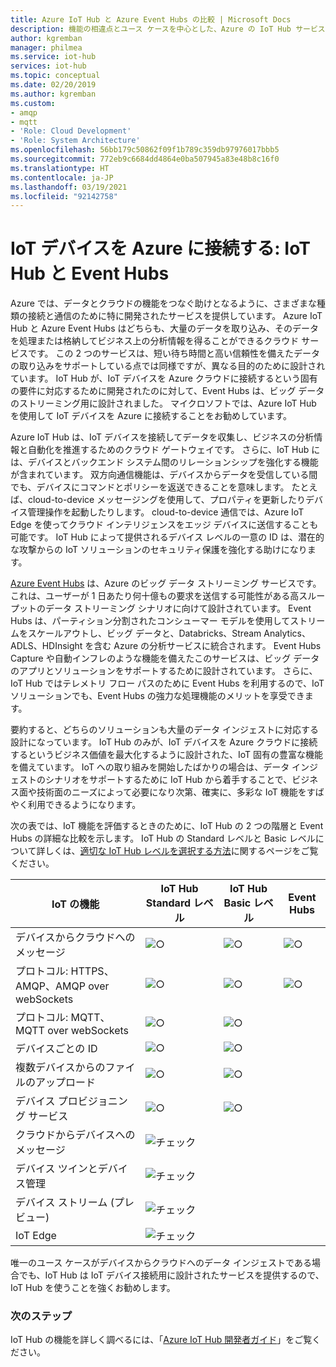 ```yaml
---
title: Azure IoT Hub と Azure Event Hubs の比較 | Microsoft Docs
description: 機能の相違点とユース ケースを中心とした、Azure の IoT Hub サービスと Event Hubs サービスの比較です。 比較には、サポートされているプロトコル、デバイス管理、監視、およびファイルのアップロードが含まれます。
author: kgremban
manager: philmea
ms.service: iot-hub
services: iot-hub
ms.topic: conceptual
ms.date: 02/20/2019
ms.author: kgremban
ms.custom:
- amqp
- mqtt
- 'Role: Cloud Development'
- 'Role: System Architecture'
ms.openlocfilehash: 56bb179c50862f09f1b789c359db97976017bbb5
ms.sourcegitcommit: 772eb9c6684dd4864e0ba507945a83e48b8c16f0
ms.translationtype: HT
ms.contentlocale: ja-JP
ms.lasthandoff: 03/19/2021
ms.locfileid: "92142758"
---
```

# <a name="connecting-iot-devices-to-azure-iot-hub-and-event-hubs"></a>IoT デバイスを Azure に接続する: IoT Hub と Event Hubs

Azure では、データとクラウドの機能をつなぐ助けとなるように、さまざまな種類の接続と通信のために特に開発されたサービスを提供しています。 Azure IoT Hub と Azure Event Hubs はどちらも、大量のデータを取り込み、そのデータを処理または格納してビジネス上の分析情報を得ることができるクラウド サービスです。 この 2 つのサービスは、短い待ち時間と高い信頼性を備えたデータの取り込みをサポートしている点では同様ですが、異なる目的のために設計されています。 IoT Hub が、IoT デバイスを Azure クラウドに接続するという固有の要件に対応するために開発されたのに対して、Event Hubs は、ビッグ データのストリーミング用に設計されました。 マイクロソフトでは、Azure IoT Hub を使用して IoT デバイスを Azure に接続することをお勧めしています。

Azure IoT Hub は、IoT デバイスを接続してデータを収集し、ビジネスの分析情報と自動化を推進するためのクラウド ゲートウェイです。 さらに、IoT Hub には、デバイスとバックエンド システム間のリレーションシップを強化する機能が含まれています。 双方向通信機能は、デバイスからデータを受信している間でも、デバイスにコマンドとポリシーを返送できることを意味します。 たとえば、cloud-to-device メッセージングを使用して、プロパティを更新したりデバイス管理操作を起動したりします。 cloud-to-device 通信では、Azure IoT Edge を使ってクラウド インテリジェンスをエッジ デバイスに送信することも可能です。 IoT Hub によって提供されるデバイス レベルの一意の ID は、潜在的な攻撃からの IoT ソリューションのセキュリティ保護を強化する助けになります。 

[Azure Event Hubs](../event-hubs/event-hubs-about.md) は、Azure のビッグ データ ストリーミング サービスです。 これは、ユーザーが 1 日あたり何十億もの要求を送信する可能性がある高スループットのデータ ストリーミング シナリオに向けて設計されています。 Event Hubs は、パーティション分割されたコンシューマー モデルを使用してストリームをスケールアウトし、ビッグ データと、Databricks、Stream Analytics、ADLS、HDInsight を含む Azure の分析サービスに統合されます。 Event Hubs Capture や自動インフレのような機能を備えたこのサービスは、ビッグ データのアプリとソリューションをサポートするために設計されています。 さらに、IoT Hub ではテレメトリ フロー パスのために Event Hubs を利用するので、IoT ソリューションでも、Event Hubs の強力な処理機能のメリットを享受できます。

要約すると、どちらのソリューションも大量のデータ インジェストに対応する設計になっています。 IoT Hub のみが、IoT デバイスを Azure クラウドに接続するというビジネス価値を最大化するように設計された、IoT 固有の豊富な機能を備えています。  IoT への取り組みを開始したばかりの場合は、データ インジェストのシナリオをサポートするために IoT Hub から着手することで、ビジネス面や技術面のニーズによって必要になり次第、確実に、多彩な IoT 機能をすばやく利用できるようになります。

次の表では、IoT 機能を評価するときのために、IoT Hub の 2 つの階層と Event Hubs の詳細な比較を示します。 IoT Hub の Standard レベルと Basic レベルについて詳しくは、[適切な IoT Hub レベルを選択する方法](iot-hub-scaling.md)に関するページをご覧ください。

| IoT の機能 | IoT Hub Standard レベル | IoT Hub Basic レベル | Event Hubs |
| --- | --- | --- | --- |
| デバイスからクラウドへのメッセージ | ![○][checkmark] | ![○][checkmark] | ![○][checkmark] |
| プロトコル: HTTPS、AMQP、AMQP over webSockets | ![○][checkmark] | ![○][checkmark] | ![○][checkmark] |
| プロトコル: MQTT、MQTT over webSockets | ![○][checkmark] | ![○][checkmark] |  |
| デバイスごとの ID | ![○][checkmark] | ![○][checkmark] |  |
| 複数デバイスからのファイルのアップロード | ![○][checkmark] | ![○][checkmark] |  |
| デバイス プロビジョニング サービス | ![○][checkmark] | ![○][checkmark] |  |
| クラウドからデバイスへのメッセージ | ![チェック][checkmark] |  |  |
| デバイス ツインとデバイス管理 | ![チェック][checkmark] |  |  |
| デバイス ストリーム (プレビュー) | ![チェック][checkmark] |  |  |
| IoT Edge | ![チェック][checkmark] |  |  |

唯一のユース ケースがデバイスからクラウドへのデータ インジェストである場合でも、IoT Hub は IoT デバイス接続用に設計されたサービスを提供するので、IoT Hub を使うことを強くお勧めします。 

### <a name="next-steps"></a>次のステップ

IoT Hub の機能を詳しく調べるには、「[Azure IoT Hub 開発者ガイド](iot-hub-devguide.md)」をご覧ください。

<!-- This one reference link is used over and over. --robinsh -->
[checkmark]: ./media/iot-hub-compare-event-hubs/ic195031.png